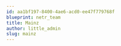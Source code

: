 ```yaml
---
id: aa1bf197-8400-4ae6-acd0-ee47f779768f
blueprint: netr_team
title: Mainz
author: little_admin
slug: mainz
---
```

